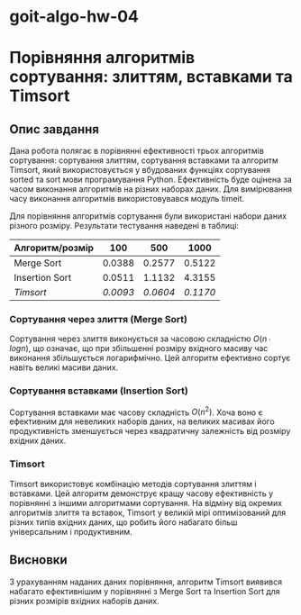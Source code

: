 # goit-algo-hw-04
# Порівняння алгоритмів сортування: злиттям, вставками та Timsort

## Опис завдання
Дана робота полягає в порівнянні ефективності трьох алгоритмів сортування: сортування злиттям, сортування вставками та алгоритм Timsort, який використовується у вбудованих функціях сортування sorted та sort мови програмування Python. Ефективність буде оцінена за часом виконання алгоритмів на різних наборах даних. Для вимірювання часу виконання алгоритмів використовувався модуль timeit.


Для порівняння алгоритмів сортування були використані набори даних різного розміру. Результати тестування наведені в таблиці:

| Алгоритм/розмір | 100 | 500 | 1000 |
| --- | --- | --- | --- |
| Merge Sort | 0.0388 | 0.2577 | 0.5122 |
| Insertion Sort | 0.0511 | 1.1132 | 4.3155 |
| _Timsort_ | _0.0093_ | _0.0604_ | _0.1170_ |


### Сортування через злиття (Merge Sort)
Сортування через злиття виконується за часовою складністю $O(n∙logn)$, що означає, що при збільшенні розміру вхідного масиву час виконання збільшується логарифмічно. Цей алгоритм ефективно сортує навіть великі масиви даних.

### Сортування вставками (Insertion Sort)
Сортування вставками має часову складність $O(n^2)$. Хоча воно є ефективним для невеликих наборів даних, на великих масивах його продуктивність зменшується через квадратичну залежність від розміру вхідних даних.

### Timsort
Timsort використовує комбінацію методів сортування злиттям і вставками. Цей алгоритм демонструє кращу часову ефективність у порівнянні з іншими алгоритмами сортування. На відміну від окремих алгоритмів злиття та вставок, Timsort у великій мірі оптимізований для різних типів вхідних даних, що робить його набагато більш універсальним і продуктивним.

## Висновки
З урахуванням наданих даних порівняння, алгоритм Timsort виявився набагато ефективнішим у порівнянні з Merge Sort та Insertion Sort для різних розмірів вхідних наборів даних.
